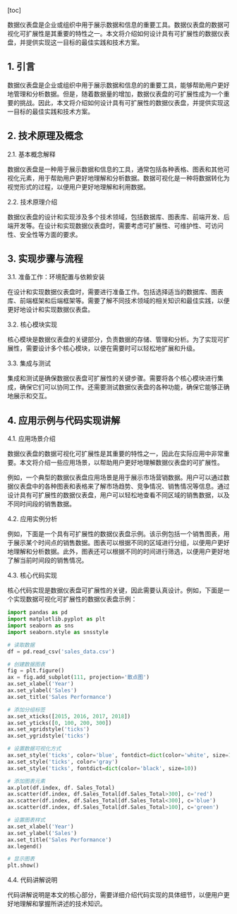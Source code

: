 
[toc]                    
                
                
数据仪表盘是企业或组织中用于展示数据和信息的重要工具。数据仪表盘的数据可视化可扩展性是其重要的特性之一。本文将介绍如何设计具有可扩展性的数据仪表盘，并提供实现这一目标的最佳实践和技术方案。

## 1. 引言

数据仪表盘是企业或组织中用于展示数据和信息的的重要工具，能够帮助用户更好地管理和分析数据。但是，随着数据量的增加，数据仪表盘的可扩展性成为一个重要的挑战。因此，本文将介绍如何设计具有可扩展性的数据仪表盘，并提供实现这一目标的最佳实践和技术方案。

## 2. 技术原理及概念

2.1. 基本概念解释

数据仪表盘是一种用于展示数据和信息的工具，通常包括各种表格、图表和其他可视化元素，用于帮助用户更好地理解和分析数据。数据可视化是一种将数据转化为视觉形式的过程，以便用户更好地理解和利用数据。

2.2. 技术原理介绍

数据仪表盘的设计和实现涉及多个技术领域，包括数据库、图表库、前端开发、后端开发等。在设计和实现数据仪表盘时，需要考虑可扩展性、可维护性、可访问性、安全性等方面的要求。

## 3. 实现步骤与流程

3.1. 准备工作：环境配置与依赖安装

在设计和实现数据仪表盘时，需要进行准备工作。包括选择适当的数据库、图表库、前端框架和后端框架等。需要了解不同技术领域的相关知识和最佳实践，以便更好地设计和实现数据仪表盘。

3.2. 核心模块实现

核心模块是数据仪表盘的关键部分，负责数据的存储、管理和分析。为了实现可扩展性，需要设计多个核心模块，以便在需要时可以轻松地扩展和升级。

3.3. 集成与测试

集成和测试是确保数据仪表盘可扩展性的关键步骤。需要将各个核心模块进行集成，确保它们可以协同工作。还需要测试数据仪表盘的各种功能，确保它能够正确地展示和交互。

## 4. 应用示例与代码实现讲解

4.1. 应用场景介绍

数据仪表盘的数据可视化可扩展性是其重要的特性之一，因此在实际应用中非常重要。本文将介绍一些应用场景，以帮助用户更好地理解数据仪表盘的可扩展性。

例如，一个典型的数据仪表盘应用场景是用于展示市场营销数据。用户可以通过数据仪表盘中的各种图表和表格来了解市场趋势、竞争情况、销售情况等信息。通过设计具有可扩展性的数据仪表盘，用户可以轻松地查看不同区域的销售数据，以及不同时间段的销售数据。

4.2. 应用实例分析

例如，下面是一个具有可扩展性的数据仪表盘示例。该示例包括一个销售图表，用于展示某个时间点的销售数据。图表可以根据不同的区域进行分组，以便用户更好地理解和分析数据。此外，图表还可以根据不同的时间进行筛选，以便用户更好地了解当前时间段的销售情况。

4.3. 核心代码实现

核心代码实现是数据仪表盘可扩展性的关键，因此需要认真设计。例如，下面是一个实现数据可视化可扩展性的数据仪表盘示例：

```python
import pandas as pd
import matplotlib.pyplot as plt
import seaborn as sns
import seaborn.style as snsstyle

# 读取数据
df = pd.read_csv('sales_data.csv')

# 创建数据图表
fig = plt.figure()
ax = fig.add_subplot(111, projection='散点图')
ax.set_xlabel('Year')
ax.set_ylabel('Sales')
ax.set_title('Sales Performance')

# 添加分组标签
ax.set_xticks([2015, 2016, 2017, 2018])
ax.set_yticks([0, 100, 200, 300])
ax.set_xgridstyle('ticks')
ax.set_ygridstyle('ticks')

# 设置数据可视化方式
ax.set_style('ticks', color='blue', fontdict=dict(color='white', size=14))
ax.set_style('ticks', color='gray')
ax.set_style('ticks', fontdict=dict(color='black', size=10))

# 添加图表元素
ax.plot(df.index, df. Sales_Total)
ax.scatter(df.index, df.Sales_Total[df.Sales_Total>300], c='red')
ax.scatter(df.index, df.Sales_Total[df.Sales_Total<300], c='blue')
ax.scatter(df.index, df.Sales_Total[df.Sales_Total>100], c='green')

# 设置图表样式
ax.set_xlabel('Year')
ax.set_ylabel('Sales')
ax.set_title('Sales Performance')
ax.legend()

# 显示图表
plt.show()
```

4.4. 代码讲解说明

代码讲解说明是本文的核心部分，需要详细介绍代码实现的具体细节，以便用户更好地理解和掌握所讲述的技术知识。

